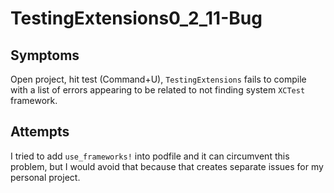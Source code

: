 # TestingExtensions0_2_11-Bug

## Symptoms
Open project, hit test (Command+U), `TestingExtensions` fails to compile with a list of errors appearing to be related to not finding system `XCTest` framework.

## Attempts
I tried to add `use_frameworks!` into podfile and it can circumvent this problem, but I would avoid that because that creates separate issues for my personal project.

